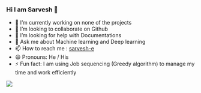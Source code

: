 ### Hi I am Sarvesh 👋

- 🔭 I’m currently working on none of the projects
- 👯 I’m looking to collaborate on Github
- 🤔 I’m looking for help with Documentations
- 💬 Ask me about Machine learning and Deep learning
- 📫 How to reach me : [sarvesh-e](https://www.linkedin.com/in/sarvesh-e)
- 😄 Pronouns: He / His
- ⚡ Fun fact: I am using Job sequencing (Greedy algorithm) to manage my time and work efficiently

<img src = "https://github-readme-stats.vercel.app/api?username=sarvesh2003&&show_icons=true&title_color=ffffff&icon_color=bb2acf&text_color=daf7dc&bg_color=151515">
